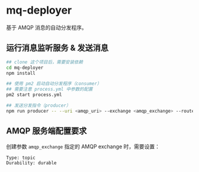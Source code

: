 # mq-deployer

基于 AMQP 消息的自动分发程序。

## 运行消息监听服务 & 发送消息

```bash
## clone 这个项目后，需要安装依赖
cd mq-deployer
npm install

## 使用 pm2 启动自动分发程序（consumer）
## 需要注意 process.yml 中参数的配置
pm2 start process.yml

## 发送分发指令（producer）
npm run producer -- --uri <amqp_uri> --exchange <amqp_exchange> --router <amqp_router> -m '{"packageUrl": "...."}'
```

## AMQP 服务端配置要求

创建参数 `amqp_exchange` 指定的 AMQP exchange 时，需要设置：

```
Type: topic
Durability: durable
```

